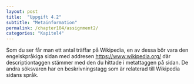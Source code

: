 ```yaml
---
layout: post
title:  "Uppgift 4.2"
subtitle: "Metainformation"
permalink: /chapter104/assignment2/
categories: "Kapitel4"
---
```

Som du ser får man ett antal träffar på Wikipedia, en av dessa bör vara den engelskpråkiga sidan med addresen https://www.wikipedia.org/ där descriptiontaggen stämmer med den du hittade i metattaggen på sidan. De andra söksvaren har en beskrivningstagg som är relaterad till Wikipedia sidans språk.
